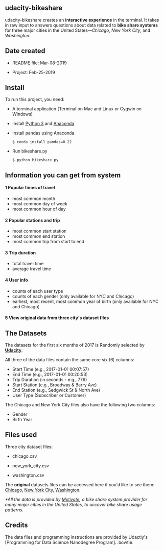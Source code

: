 ## udacity-bikeshare
udacity-bikeshare creates an **interactive experience** in the terminal. It takes in raw input to answers questions about data related to **bike share systems** for three major cities in the United States—_Chicago_, _New York City_, and _Washington_.


## Date created
- README file: Mar-08-2019

- Project: Feb-25-2019

## Install
To run this project, you need:

- A terminal application (Terminal on Mac and Linux or Cygwin on Windows)

- Install [Python 3](https://www.python.org/downloads/) and [Anaconda](https://www.anaconda.com/distribution/)
- Install pandas using Anaconda

    `$ conda install pandas=0.22`

- Run bikeshare.py

     `$ python bikeshare.py`



## Information you can get from system

#### 1 Popular times of travel  
* most common month
* most common day of week
* most common hour of day

#### 2 Popular stations and trip
* most common start station
* most common end station
* most common trip from start to end

#### 3 Trip duration
* total travel time
* average travel time

#### 4 User info
* counts of each user type
* counts of each gender (only available for NYC and Chicago)
* earliest, most recent, most common year of birth (only available for NYC and Chicago)

#### 5 View original data from  three city's dataset files


## The Datasets

The datasets for the first six months of 2017 is Randomly selected by [**Udacity**](https://eu.udacity.com).

All three of the data files contain the same core six (6) columns:

- Start Time (e.g., 2017-01-01 00:07:57)
- End Time (e.g., 2017-01-01 00:20:53)
- Trip Duration (in seconds - e.g., 776)
- Start Station (e.g., Broadway & Barry Ave)
- End Station (e.g., Sedgwick St & North Ave)
- User Type (Subscriber or Customer)

The Chicago and New York City files also have the following two columns:

- Gender
- Birth Year

## Files used

Three city dataset files:

- chicago.csv

- new_york_city.csv

- washington.csv

The **original** datasets files can be accessed here if you'd like to see them: [Chicago](https://www.divvybikes.com/system-data), [New York City](https://www.citibikenyc.com/system-data), [Washington](https://www.capitalbikeshare.com/system-data).

_*All the data is provided by [Motivate](https://www.motivateco.com), a bike share system provider for many major cities in the United States, to uncover bike share usage patterns._

## Credits
The data files and programming instructions are provided by Udactiy's [Programming for Data Science Nanodegree Program]. :bowtie:
